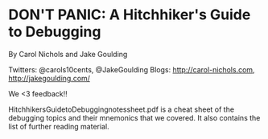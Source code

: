 DON'T PANIC: A Hitchhiker's Guide to Debugging
============

By Carol Nichols and Jake Goulding

Twitters: @carols10cents, @JakeGoulding
Blogs: http://carol-nichols.com, http://jakegoulding.com/

We <3 feedback!!

HitchhikersGuidetoDebuggingnotessheet.pdf is a cheat sheet of the debugging
topics and their mnemonics that we covered. It also contains the list of
further reading material.
